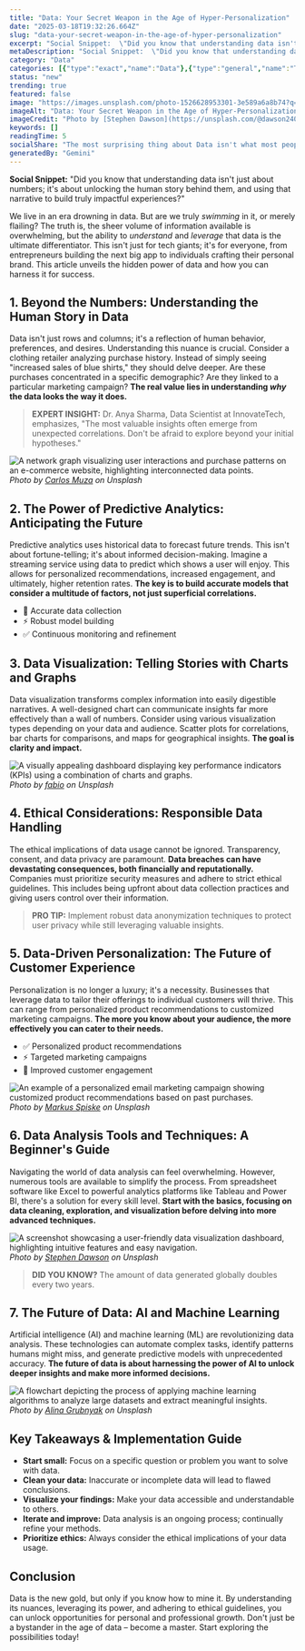 ```yaml
---
title: "Data: Your Secret Weapon in the Age of Hyper-Personalization"
date: "2025-03-18T19:32:26.664Z"
slug: "data-your-secret-weapon-in-the-age-of-hyper-personalization"
excerpt: "Social Snippet:  \"Did you know that understanding data isn't just about numbers; it's about unlocking the human story behind them, and using that narrative to build truly impactful experiences?\""
metaDescription: "Social Snippet:  \"Did you know that understanding data isn't just about numbers; it's about unlocking the human story behind them, and using that narrative..."
category: "Data"
categories: [{"type":"exact","name":"Data"},{"type":"general","name":"Technology"},{"type":"medium","name":"Machine Learning"},{"type":"specific","name":"Deep Learning"},{"type":"niche","name":"Neural Networks"}]
status: "new"
trending: true
featured: false
image: "https://images.unsplash.com/photo-1526628953301-3e589a6a8b74?q=85&w=1200&fit=max&fm=webp&auto=compress"
imageAlt: "Data: Your Secret Weapon in the Age of Hyper-Personalization"
imageCredit: "Photo by [Stephen Dawson](https://unsplash.com/@dawson2406) on Unsplash"
keywords: []
readingTime: 5
socialShare: "The most surprising thing about Data isn't what most people think. Find out what experts really say about this game-changing topic."
generatedBy: "Gemini"
---
```




**Social Snippet:**  "Did you know that understanding data isn't just about numbers; it's about unlocking the human story behind them, and using that narrative to build truly impactful experiences?"

We live in an era drowning in data.  But are we truly *swimming* in it, or merely flailing?  The truth is, the sheer volume of information available is overwhelming, but the ability to *understand* and *leverage* that data is the ultimate differentiator. This isn't just for tech giants; it's for everyone, from entrepreneurs building the next big app to individuals crafting their personal brand.  This article unveils the hidden power of data and how you can harness it for success.

## 1. Beyond the Numbers: Understanding the Human Story in Data

Data isn't just rows and columns; it's a reflection of human behavior, preferences, and desires.  Understanding this nuance is crucial.  Consider a clothing retailer analyzing purchase history.  Instead of simply seeing "increased sales of blue shirts," they should delve deeper.  Are these purchases concentrated in a specific demographic?  Are they linked to a particular marketing campaign?  **The real value lies in understanding *why* the data looks the way it does.**

> **EXPERT INSIGHT:** Dr. Anya Sharma, Data Scientist at InnovateTech, emphasizes, "The most valuable insights often emerge from unexpected correlations. Don't be afraid to explore beyond your initial hypotheses."

![A network graph visualizing user interactions and purchase patterns on an e-commerce website, highlighting interconnected data points.](https://images.unsplash.com/photo-1460925895917-afdab827c52f?q=85&w=1200&fit=max&fm=webp&auto=compress)
*Photo by [Carlos Muza](https://unsplash.com/@kmuza) on Unsplash*

## 2. The Power of Predictive Analytics: Anticipating the Future

Predictive analytics uses historical data to forecast future trends.  This isn't about fortune-telling; it's about informed decision-making. Imagine a streaming service using data to predict which shows a user will enjoy.  This allows for personalized recommendations, increased engagement, and ultimately, higher retention rates.  **The key is to build accurate models that consider a multitude of factors, not just superficial correlations.**

* 🔑 Accurate data collection
* ⚡ Robust model building
* ✅ Continuous monitoring and refinement

## 3. Data Visualization: Telling Stories with Charts and Graphs

Data visualization transforms complex information into easily digestible narratives.  A well-designed chart can communicate insights far more effectively than a wall of numbers.  Consider using various visualization types depending on your data and audience.  Scatter plots for correlations, bar charts for comparisons, and maps for geographical insights.  **The goal is clarity and impact.**

![A visually appealing dashboard displaying key performance indicators (KPIs) using a combination of charts and graphs.](https://images.unsplash.com/photo-1523961131990-5ea7c61b2107?q=85&w=1200&fit=max&fm=webp&auto=compress)
*Photo by [fabio](https://unsplash.com/@fabioha) on Unsplash*

## 4. Ethical Considerations: Responsible Data Handling

The ethical implications of data usage cannot be ignored.  Transparency, consent, and data privacy are paramount.  **Data breaches can have devastating consequences, both financially and reputationally.** Companies must prioritize security measures and adhere to strict ethical guidelines.  This includes being upfront about data collection practices and giving users control over their information.

> **PRO TIP:** Implement robust data anonymization techniques to protect user privacy while still leveraging valuable insights.

## 5.  Data-Driven Personalization: The Future of Customer Experience

Personalization is no longer a luxury; it's a necessity.  Businesses that leverage data to tailor their offerings to individual customers will thrive.  This can range from personalized product recommendations to customized marketing campaigns.  **The more you know about your audience, the more effectively you can cater to their needs.**

* ✅ Personalized product recommendations
* ⚡ Targeted marketing campaigns
* 🔑 Improved customer engagement

![An example of a personalized email marketing campaign showing customized product recommendations based on past purchases.](https://images.unsplash.com/photo-1542903660-eedba2cda473?q=85&w=1200&fit=max&fm=webp&auto=compress)
*Photo by [Markus Spiske](https://unsplash.com/@markusspiske) on Unsplash*

## 6.  Data Analysis Tools and Techniques: A Beginner's Guide

Navigating the world of data analysis can feel overwhelming.  However, numerous tools are available to simplify the process.  From spreadsheet software like Excel to powerful analytics platforms like Tableau and Power BI, there's a solution for every skill level.  **Start with the basics, focusing on data cleaning, exploration, and visualization before delving into more advanced techniques.**

![A screenshot showcasing a user-friendly data visualization dashboard, highlighting intuitive features and easy navigation.](https://images.unsplash.com/photo-1526628953301-3e589a6a8b74?q=85&w=1200&fit=max&fm=webp&auto=compress)
*Photo by [Stephen Dawson](https://unsplash.com/@dawson2406) on Unsplash*

> **DID YOU KNOW?** The amount of data generated globally doubles every two years.

## 7.  The Future of Data: AI and Machine Learning

Artificial intelligence (AI) and machine learning (ML) are revolutionizing data analysis.  These technologies can automate complex tasks, identify patterns humans might miss, and generate predictive models with unprecedented accuracy.  **The future of data is about harnessing the power of AI to unlock deeper insights and make more informed decisions.**

![A flowchart depicting the process of applying machine learning algorithms to analyze large datasets and extract meaningful insights.](https://images.unsplash.com/photo-1545987796-200677ee1011?q=85&w=1200&fit=max&fm=webp&auto=compress)
*Photo by [Alina Grubnyak](https://unsplash.com/@alinnnaaaa) on Unsplash*

## Key Takeaways & Implementation Guide

* **Start small:** Focus on a specific question or problem you want to solve with data.
* **Clean your data:** Inaccurate or incomplete data will lead to flawed conclusions.
* **Visualize your findings:** Make your data accessible and understandable to others.
* **Iterate and improve:** Data analysis is an ongoing process; continually refine your methods.
* **Prioritize ethics:** Always consider the ethical implications of your data usage.

## Conclusion

Data is the new gold, but only if you know how to mine it.  By understanding its nuances, leveraging its power, and adhering to ethical guidelines, you can unlock opportunities for personal and professional growth.  Don't just be a bystander in the age of data – become a master.  Start exploring the possibilities today!


<div class="reading-progress-container">
  <div id="reading-progress" class="reading-progress"></div>
</div>
